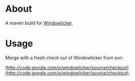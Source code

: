 # About

A maven build for [Windowlicker](http://windowlicker.googlecode.com).

# Usage

Merge with a fresh check out of Windowlicker from svn:

[http://code.google.com/p/windowlicker/source/checkout](http://code.google.com/p/windowlicker/source/checkout).